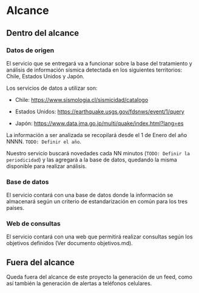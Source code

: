 # Alcance

## Dentro del alcance

### Datos de origen

El servicio que se entregará va a funcionar sobre la base del tratamiento y análisis de información sísmica detectada en los siguientes territorios: Chile, Estados Unidos y Japón.

Los servicios de datos a utilizar son:

- Chile: https://www.sismologia.cl/sismicidad/catalogo

- Estados Unidos: https://earthquake.usgs.gov/fdsnws/event/1/query

- Japón: https://www.data.jma.go.jp/multi/quake/index.html?lang=es

La información a ser analizada se recopilará desde el 1 de Enero del año NNNN. `TODO: Definir el año`.

Nuestro servicio buscará novedades cada NN minutos (`TODO: Definir la periodicidad`) y las agregará a la base de datos, quedando la misma disponible para realizar análisis.

### Base de datos

El servicio contará con una base de datos donde la información se almacenará según un criterio de estandarización en común para los tres paises.

### Web de consultas

El servicio contará con una web que permitirá realizar consultas según los objetivos definidos (Ver documento objetivos.md).

## Fuera del alcance

Queda fuera del alcance de este proyecto la generación de un feed, como así también la generación de alertas a teléfonos celulares.
